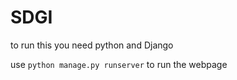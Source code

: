 # SDGI

to run this you need python and Django

use `python manage.py runserver` to run the webpage
